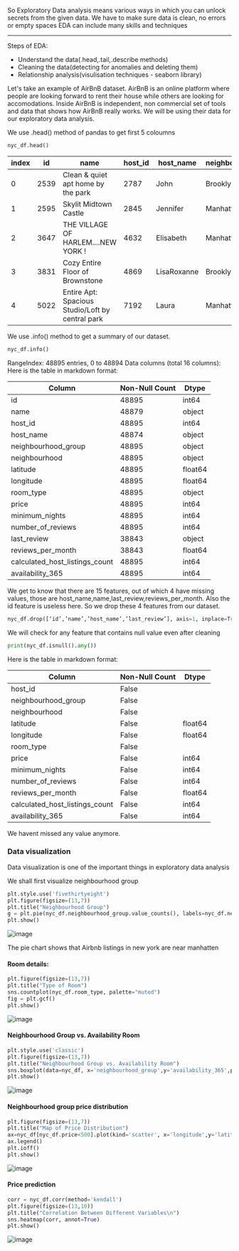 So Exploratory Data analysis means various ways in which you can unlock secrets from the given data.
We have to make sure data is clean, no errors or empty spaces
EDA can include many skills and techniques
________
Steps of EDA:
- Understand the data(.head,.tail,.describe methods)
- Cleaning the data(detecting for anomalies and deleting them)
- Relationship analysis(visulisation techniques - seaborn library)

Let's take an example of AirBnB dataset. AirBnB is an online platform where people are looking forward to rent their house while others are looking for accomodations. Inside AirBnB is independent, non commercial set of tools and data that shows how AirBnB really works. We will be using their data for our exploratory data analysis. 

We use .head() method of pandas to get first 5 coloumns 
```python 
nyc_df.head()
```
|index|id|name|host\_id|host\_name|neighbourhood\_group|neighbourhood|latitude|longitude|room\_type|price|minimum\_nights|number\_of\_reviews|last\_review|reviews\_per\_month|calculated\_host\_listings\_count|availability\_365|
|---|---|---|---|---|---|---|---|---|---|---|---|---|---|---|---|---|
|0|2539|Clean & quiet apt home by the park|2787|John|Brooklyn|Kensington|40\.64749|-73\.97237|Private room|149|1|9|2018-10-19|0\.21|6|365|
|1|2595|Skylit Midtown Castle|2845|Jennifer|Manhattan|Midtown|40\.75362|-73\.98377|Entire home/apt|225|1|45|2019-05-21|0\.38|2|355|
|2|3647|THE VILLAGE OF HARLEM\.\.\.\.NEW YORK \!|4632|Elisabeth|Manhattan|Harlem|40\.80902|-73\.9419|Private room|150|3|0|NaN|NaN|1|365|
|3|3831|Cozy Entire Floor of Brownstone|4869|LisaRoxanne|Brooklyn|Clinton Hill|40\.68514|-73\.95976|Entire home/apt|89|1|270|2019-07-05|4\.64|1|194|
|4|5022|Entire Apt: Spacious Studio/Loft by central park|7192|Laura|Manhattan|East Harlem|40\.79851|-73\.94399|Entire home/apt|80|10|9|2018-11-19|0\.1|1|0|

We use .info() method to get a summary of our dataset. 
```python
nyc_df.info()
```
RangeIndex: 48895 entries, 0 to 48894
Data columns (total 16 columns):
 Here is the table in markdown format:

| Column                          | Non-Null Count | Dtype    |
|---------------------------------|----------------|----------|
| id                              | 48895          | int64    |
| name                            | 48879          | object   |
| host_id                         | 48895          | int64    |
| host_name                       | 48874          | object   |
| neighbourhood_group             | 48895          | object   |
| neighbourhood                   | 48895          | object   |
| latitude                        | 48895          | float64  |
| longitude                       | 48895          | float64  |
| room_type                       | 48895          | object   |
| price                           | 48895          | int64    |
| minimum_nights                  | 48895          | int64    |
| number_of_reviews               | 48895          | int64    |
| last_review                     | 38843          | object   |
| reviews_per_month               | 38843          | float64  |
| calculated_host_listings_count  | 48895          | int64    |
| availability_365                | 48895          | int64    |


We get to know that there are 15 features, out of which 4 have missing values, those are host_name,name,last_review,reviews_per_month. Also the id feature is useless here. So we drop these 4 features from our dataset. 
```python
nyc_df.drop([‘id’,’name’,’host_name’,’last_review’], axis=1, inplace=True)
```
We will check for any feature that contains null value even after cleaning

```python
print(nyc_df.isnull().any())
```
Here is the table in markdown format:

| Column                          | Non-Null Count | Dtype    |
|---------------------------------|----------------|----------|
| host_id                         | False          |          |
| neighbourhood_group             | False          |          |
| neighbourhood                   | False          |          |
| latitude                        | False          | float64  |
| longitude                       | False          | float64  |
| room_type                       | False          |          |
| price                           | False          | int64    |
| minimum_nights                  | False          | int64    |
| number_of_reviews               | False          | int64    |
| reviews_per_month               | False          | float64  |
| calculated_host_listings_count  | False          | int64    |
| availability_365                | False          | int64    |

We havent missed any value anymore. 

### Data visualization
Data visualization is one of the important things in exploratory data analysis

We shall first visualize neighbourhood group 
```python
plt.style.use('fivethirtyeight')
plt.figure(figsize=(13,7))
plt.title("Neighbourhood Group")
g = plt.pie(nyc_df.neighbourhood_group.value_counts(), labels=nyc_df.neighbourhood_group.value_counts().index,autopct='%1.1f%%', startangle=180)
plt.show()
```
![image](https://github.com/ShreeshaBhat1004/Marvel_level_2/assets/111550331/7d6b3d8a-5bad-4c53-ac5d-68d5f19862e6)

The pie chart shows that Airbnb listings in new york are near manhatten

#### Room details:
```python
plt.figure(figsize=(13,7))
plt.title("Type of Room")
sns.countplot(nyc_df.room_type, palette="muted")
fig = plt.gcf()
plt.show()
```
![image](https://github.com/ShreeshaBhat1004/Marvel_level_2/assets/111550331/fed316a8-baea-497f-b8c1-ec608cc11167)

#### Neighbourhood Group vs. Availability Room 
```python
plt.style.use('classic')
plt.figure(figsize=(13,7))
plt.title("Neighbourhood Group vs. Availability Room")
sns.boxplot(data=nyc_df, x='neighbourhood_group',y='availability_365',palette="dark")
plt.show()
```
![image](https://github.com/ShreeshaBhat1004/Marvel_level_2/assets/111550331/0b6f7a3b-a870-4eb4-b0f9-91aecb090be8)
#### Neighbourhood group price distribution 
```python
plt.figure(figsize=(13,7))
plt.title("Map of Price Distribution")
ax=nyc_df[nyc_df.price<500].plot(kind='scatter', x='longitude',y='latitude',label='availability_365',c='price',cmap=plt.get_cmap('jet'),colorbar=True,alpha=0.4)
ax.legend()
plt.ioff()
plt.show()
```
![image](https://github.com/ShreeshaBhat1004/Marvel_level_2/assets/111550331/6efa5d6d-1e5e-4779-a517-cede96a890c1)
#### Price prediction 
```python
corr = nyc_df.corr(method='kendall')
plt.figure(figsize=(13,10))
plt.title("Correlation Between Different Variables\n")
sns.heatmap(corr, annot=True)
plt.show()
```
![image](https://github.com/ShreeshaBhat1004/Marvel_level_2/assets/111550331/535863d3-597b-4924-a60b-88361e4168b9)



